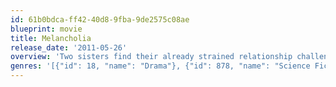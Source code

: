 ```yaml
---
id: 61b0bdca-ff42-40d8-9fba-9de2575c08ae
blueprint: movie
title: Melancholia
release_date: '2011-05-26'
overview: 'Two sisters find their already strained relationship challenged as a mysterious new planet threatens to collide with Earth.'
genres: '[{"id": 18, "name": "Drama"}, {"id": 878, "name": "Science Fiction"}]'
---
```

